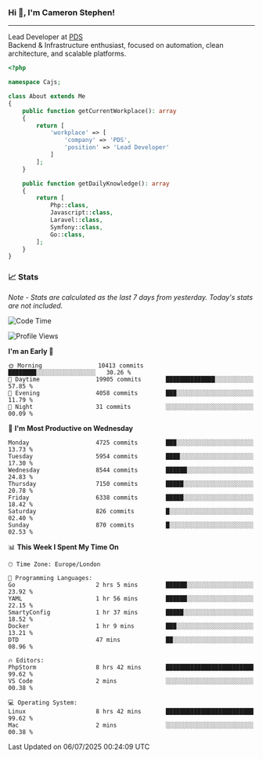### Hi 👋, I'm Cameron Stephen!

---

Lead Developer at [PDS](https://prindatasolutions.co.uk)  
Backend & Infrastructure enthusiast, focused on automation, clean architecture, and scalable platforms.


```php
<?php

namespace Cajs;

class About extends Me
{
    public function getCurrentWorkplace(): array
    {
        return [
            'workplace' => [
                'company' => 'PDS',
                'position' => 'Lead Developer'
            ]
        ];
    }

    public function getDailyKnowledge(): array
    {
        return [
            Php::class,
            Javascript::class,
            Laravel::class,
            Symfony::class,
            Go::class,
        ];
    }
}
```

### 📈 Stats
<p><em>Note - Stats are calculated as the last 7 days from yesterday. Today's stats are not included.</em></p>


<!--START_SECTION:waka-->
![Code Time](http://img.shields.io/badge/Code%20Time-4%2C555%20hrs%2056%20mins-blue)

![Profile Views](http://img.shields.io/badge/Profile%20Views-0-blue)

**I'm an Early 🐤** 

```text
🌞 Morning                10413 commits       ████████░░░░░░░░░░░░░░░░░   30.26 % 
🌆 Daytime                19905 commits       ██████████████░░░░░░░░░░░   57.85 % 
🌃 Evening                4058 commits        ███░░░░░░░░░░░░░░░░░░░░░░   11.79 % 
🌙 Night                  31 commits          ░░░░░░░░░░░░░░░░░░░░░░░░░   00.09 % 
```
📅 **I'm Most Productive on Wednesday** 

```text
Monday                   4725 commits        ███░░░░░░░░░░░░░░░░░░░░░░   13.73 % 
Tuesday                  5954 commits        ████░░░░░░░░░░░░░░░░░░░░░   17.30 % 
Wednesday                8544 commits        ██████░░░░░░░░░░░░░░░░░░░   24.83 % 
Thursday                 7150 commits        █████░░░░░░░░░░░░░░░░░░░░   20.78 % 
Friday                   6338 commits        █████░░░░░░░░░░░░░░░░░░░░   18.42 % 
Saturday                 826 commits         █░░░░░░░░░░░░░░░░░░░░░░░░   02.40 % 
Sunday                   870 commits         █░░░░░░░░░░░░░░░░░░░░░░░░   02.53 % 
```


📊 **This Week I Spent My Time On** 

```text
🕑︎ Time Zone: Europe/London

💬 Programming Languages: 
Go                       2 hrs 5 mins        ██████░░░░░░░░░░░░░░░░░░░   23.92 % 
YAML                     1 hr 56 mins        ██████░░░░░░░░░░░░░░░░░░░   22.15 % 
SmartyConfig             1 hr 37 mins        █████░░░░░░░░░░░░░░░░░░░░   18.52 % 
Docker                   1 hr 9 mins         ███░░░░░░░░░░░░░░░░░░░░░░   13.21 % 
DTD                      47 mins             ██░░░░░░░░░░░░░░░░░░░░░░░   08.96 % 

🔥 Editors: 
PhpStorm                 8 hrs 42 mins       █████████████████████████   99.62 % 
VS Code                  2 mins              ░░░░░░░░░░░░░░░░░░░░░░░░░   00.38 % 

💻 Operating System: 
Linux                    8 hrs 42 mins       █████████████████████████   99.62 % 
Mac                      2 mins              ░░░░░░░░░░░░░░░░░░░░░░░░░   00.38 % 
```


 Last Updated on 06/07/2025 00:24:09 UTC
<!--END_SECTION:waka-->
